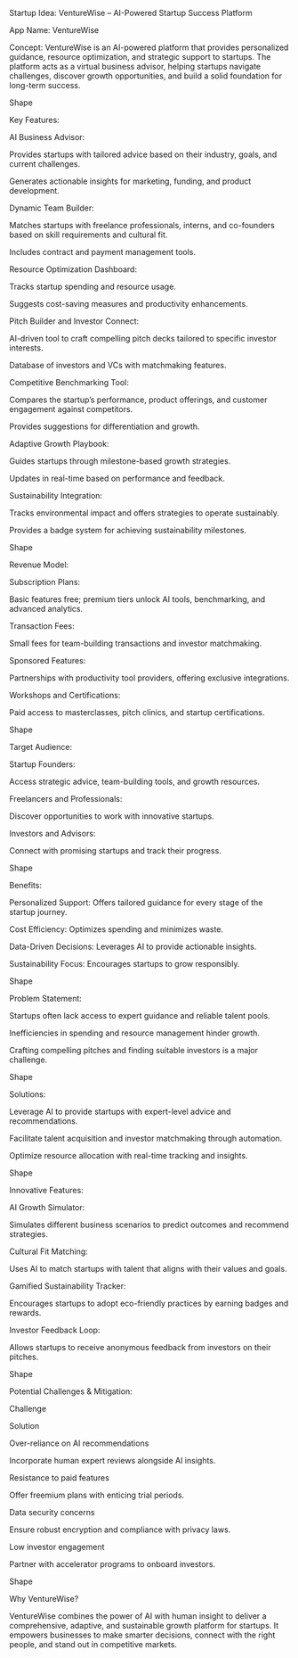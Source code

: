 Startup Idea: VentureWise – AI-Powered Startup Success Platform 

App Name: VentureWise 

Concept: VentureWise is an AI-powered platform that provides personalized guidance, resource optimization, and strategic support to startups. The platform acts as a virtual business advisor, helping startups navigate challenges, discover growth opportunities, and build a solid foundation for long-term success. 

Shape 

Key Features: 

AI Business Advisor: 

Provides startups with tailored advice based on their industry, goals, and current challenges. 

Generates actionable insights for marketing, funding, and product development. 

Dynamic Team Builder: 

Matches startups with freelance professionals, interns, and co-founders based on skill requirements and cultural fit. 

Includes contract and payment management tools. 

Resource Optimization Dashboard: 

Tracks startup spending and resource usage. 

Suggests cost-saving measures and productivity enhancements. 

Pitch Builder and Investor Connect: 

AI-driven tool to craft compelling pitch decks tailored to specific investor interests. 

Database of investors and VCs with matchmaking features. 

Competitive Benchmarking Tool: 

Compares the startup’s performance, product offerings, and customer engagement against competitors. 

Provides suggestions for differentiation and growth. 

Adaptive Growth Playbook: 

Guides startups through milestone-based growth strategies. 

Updates in real-time based on performance and feedback. 

Sustainability Integration: 

Tracks environmental impact and offers strategies to operate sustainably. 

Provides a badge system for achieving sustainability milestones. 

Shape 

Revenue Model: 

Subscription Plans: 

Basic features free; premium tiers unlock AI tools, benchmarking, and advanced analytics. 

Transaction Fees: 

Small fees for team-building transactions and investor matchmaking. 

Sponsored Features: 

Partnerships with productivity tool providers, offering exclusive integrations. 

Workshops and Certifications: 

Paid access to masterclasses, pitch clinics, and startup certifications. 

Shape 

Target Audience: 

Startup Founders: 

Access strategic advice, team-building tools, and growth resources. 

Freelancers and Professionals: 

Discover opportunities to work with innovative startups. 

Investors and Advisors: 

Connect with promising startups and track their progress. 

Shape 

Benefits: 

Personalized Support: Offers tailored guidance for every stage of the startup journey. 

Cost Efficiency: Optimizes spending and minimizes waste. 

Data-Driven Decisions: Leverages AI to provide actionable insights. 

Sustainability Focus: Encourages startups to grow responsibly. 

Shape 

Problem Statement: 

Startups often lack access to expert guidance and reliable talent pools. 

Inefficiencies in spending and resource management hinder growth. 

Crafting compelling pitches and finding suitable investors is a major challenge. 

Shape 

Solutions: 

Leverage AI to provide startups with expert-level advice and recommendations. 

Facilitate talent acquisition and investor matchmaking through automation. 

Optimize resource allocation with real-time tracking and insights. 

Shape 

Innovative Features: 

AI Growth Simulator: 

Simulates different business scenarios to predict outcomes and recommend strategies. 

Cultural Fit Matching: 

Uses AI to match startups with talent that aligns with their values and goals. 

Gamified Sustainability Tracker: 

Encourages startups to adopt eco-friendly practices by earning badges and rewards. 

Investor Feedback Loop: 

Allows startups to receive anonymous feedback from investors on their pitches. 

Shape 

Potential Challenges & Mitigation: 

Challenge 

Solution 

Over-reliance on AI recommendations 

Incorporate human expert reviews alongside AI insights. 

Resistance to paid features 

Offer freemium plans with enticing trial periods. 

Data security concerns 

Ensure robust encryption and compliance with privacy laws. 

Low investor engagement 

Partner with accelerator programs to onboard investors. 

Shape 

Why VentureWise? 

VentureWise combines the power of AI with human insight to deliver a comprehensive, adaptive, and sustainable growth platform for startups. It empowers businesses to make smarter decisions, connect with the right people, and stand out in competitive markets. 

 
